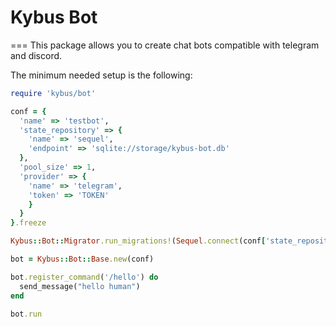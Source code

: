 # Kybus Bot
===
This package allows you to create chat bots compatible with telegram and discord.

The minimum needed setup is the following:

```ruby
require 'kybus/bot'

conf = {
  'name' => 'testbot',
  'state_repository' => {
    'name' => 'sequel',
    'endpoint' => 'sqlite://storage/kybus-bot.db'
  },
  'pool_size' => 1,
  'provider' => {
    'name' => 'telegram',
    'token' => 'TOKEN'
    }
  }
}.freeze

Kybus::Bot::Migrator.run_migrations!(Sequel.connect(conf['state_repository']['endpoint']))

bot = Kybus::Bot::Base.new(conf)

bot.register_command('/hello') do
  send_message("hello human")
end

bot.run
```
